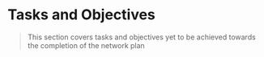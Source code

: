# Tasks and Objectives

> This section covers tasks and objectives yet to be achieved towards the completion of the network plan